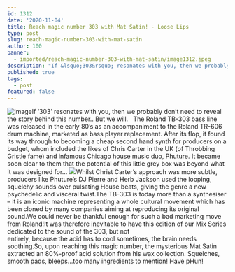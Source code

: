 ```yaml
---
id: 1312
date: '2020-11-04'
title: Reach magic number 303 with Mat Satin! - Loose Lips
type: post
slug: reach-magic-number-303-with-mat-satin
author: 100
banner:
  - imported/reach-magic-number-303-with-mat-satin/image1312.jpeg
description: "If &lsquo;303&rsquo; resonates with you, then we probably don&rsquo;t need to reveal the story behind this number..\L But we will. \L\LThe Roland TB-303 bass line was released in the early 80&rsquo;s as an accompaniment to the Roland TR-606 drum machine, marketed as bass player replacement. After its flop, it found its way through to becoming [...]Read More..."
published: true
tags:
  - post
featured: false
---
```

![image](../imported/reach-magic-number-303-with-mat-satin/image1312.jpeg)If ‘303’ resonates with you, then we probably don’t need to reveal the story behind this number.. But we will.   The Roland TB-303 bass line was released in the early 80’s as an accompaniment to the Roland TR-606 drum machine, marketed as bass player replacement. After its flop, it found its way through to becoming a cheap second hand synth for producers on a budget, whom included the likes of Chris Carter in the UK (of Throbbing Gristle fame) and infamous Chicago house music duo, Phuture. It became soon clear to them that the potential of this little grey box was beyond what it was designed for… ![](/wp-content/uploads/live/img/wysiwyg/5fa2c1c32ba25.jpg)Whilst Christ Carter’s approach was more subtle, producers like Phuture’s DJ Pierre and Herb Jackson used the looping, squelchy sounds over pulsating House beats, giving the genre a new psychedelic and visceral twist.The TB-303 is today more than a synthesiser – it is an iconic machine representing a whole cultural movement which has been cloned by many companies aiming at reproducing its original sound.We could never be thankful enough for such a bad marketing move from Roland!It was therefore inevitable to have this edition of our Mix Series dedicated to the sound of the 303, but not  
entirely, because the acid has to cool sometimes, the brain needs soothing.So, upon reaching this magic number, the mysterious Mat Satin extracted an 80%-proof acid solution from his wax collection. Squelches, smooth pads, bleeps…too many ingredients to mention! Have pHun!